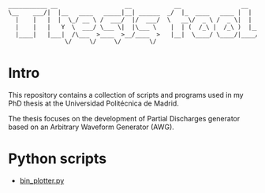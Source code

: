 ~~~ txt
___________ __                   __            __                 __          
\__    ___/|  |__   ____   _____|__| ______  _/  |_  ____   ____ |  |   ______
  |    |   |  |  \_/ __ \ /  ___/  |/  ___/  \   __\/  _ \ /  _ \|  |  /  ___/
  |    |   |   Y  \  ___/ \___ \|  |\___ \    |  | (  /_\ |  /_\ )  |__\___ \ 
  |____|   |___|  /\___  >____  >__/____  >   |__|  \____/ \____/|____/____  >
                \/     \/     \/        \/                                 \/ 
~~~

# Intro

This repository contains a collection of scripts and programs used in my PhD thesis at the Universidad Politécnica de Madrid.

The thesis focuses on the development of Partial Discharges generator based on an Arbitrary Waveform Generator (AWG).

# Python scripts

- [bin_plotter.py](./python/bin_plotter.py)
